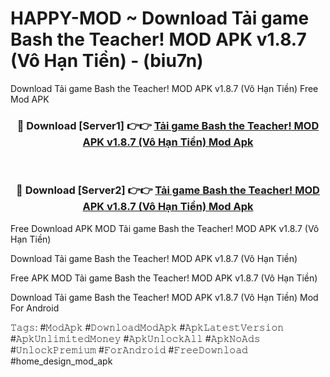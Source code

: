 # HAPPY-MOD ~ Download Tải game Bash the Teacher! MOD APK v1.8.7 (Vô Hạn Tiền) - (biu7n)
Download Tải game Bash the Teacher! MOD APK v1.8.7 (Vô Hạn Tiền) Free Mod APK

<div align="center">
<h3>🔴 Download [Server1] 👉👉 <a href="https://apk-comot.site?title=Tải_game_Bash_the_Teacher!_MOD_APK_v1.8.7_(Vô_Hạn_Tiền)">Tải game Bash the Teacher! MOD APK v1.8.7 (Vô Hạn Tiền) Mod Apk</a></h3><br>

<h3>🔴 Download [Server2] 👉👉 <a href="https://apk-comot.site?title=Tải_game_Bash_the_Teacher!_MOD_APK_v1.8.7_(Vô_Hạn_Tiền)">Tải game Bash the Teacher! MOD APK v1.8.7 (Vô Hạn Tiền) Mod Apk</a></h3>
</div>


Free Download APK MOD Tải game Bash the Teacher! MOD APK v1.8.7 (Vô Hạn Tiền)

Download Tải game Bash the Teacher! MOD APK v1.8.7 (Vô Hạn Tiền) 

Free APK MOD Tải game Bash the Teacher! MOD APK v1.8.7 (Vô Hạn Tiền) 

Download Tải game Bash the Teacher! MOD APK v1.8.7 (Vô Hạn Tiền) Mod For Android

𝚃𝚊𝚐𝚜: #𝙼𝚘𝚍𝙰𝚙𝚔 #𝙳𝚘𝚠𝚗𝚕𝚘𝚊𝚍𝙼𝚘𝚍𝙰𝚙𝚔 #𝙰𝚙𝚔𝙻𝚊𝚝𝚎𝚜𝚝𝚅𝚎𝚛𝚜𝚒𝚘𝚗 #𝙰𝚙𝚔𝚄𝚗𝚕𝚒𝚖𝚒𝚝𝚎𝚍𝙼𝚘𝚗𝚎𝚢 #𝙰𝚙𝚔𝚄𝚗𝚕𝚘𝚌𝚔𝙰𝚕𝚕 #𝙰𝚙𝚔𝙽𝚘𝙰𝚍𝚜 #𝚄𝚗𝚕𝚘𝚌𝚔𝙿𝚛𝚎𝚖𝚒𝚞𝚖 #𝙵𝚘𝚛𝙰𝚗𝚍𝚛𝚘𝚒𝚍 #𝙵𝚛𝚎𝚎𝙳𝚘𝚠𝚗𝚕𝚘𝚊𝚍 #home_design_mod_apk